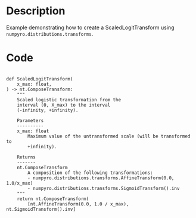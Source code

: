 # Description
Example demonstrating how to create a ScaledLogitTransform using `numpyro.distributions.transforms`.

# Code
```

def ScaledLogitTransform(
    x_max: float,
) -> nt.ComposeTransform:
    """
    Scaled logistic transformation from the
    interval (0, X_max) to the interval
    (-infinity, +infinity).

    Parameters
    ----------
    x_max: float
        Maximum value of the untransformed scale (will be transformed to
        +infinity).

    Returns
    -------
    nt.ComposeTransform
        A composition of the following transformations:
        - numpyro.distributions.transforms.AffineTransform(0.0, 1.0/x_max)
        - numpyro.distributions.transforms.SigmoidTransform().inv
    """
    return nt.ComposeTransform(
        [nt.AffineTransform(0.0, 1.0 / x_max), nt.SigmoidTransform().inv]

```
